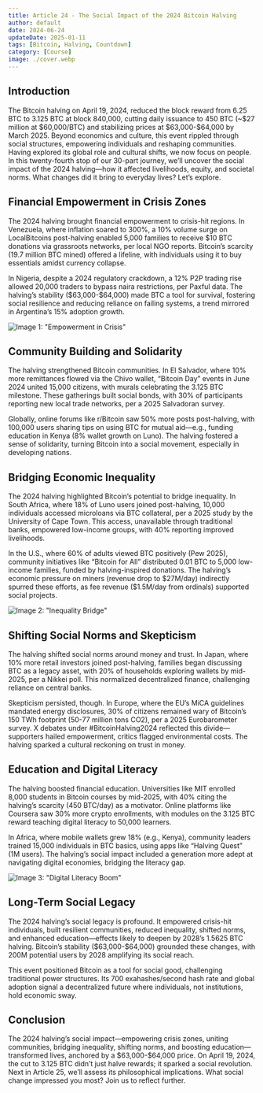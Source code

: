 ```yaml
---
title: Article 24 - The Social Impact of the 2024 Bitcoin Halving
author: default
date: 2024-06-24
updateDate: 2025-01-11
tags: [Bitcoin, Halving, Countdown]
category: [Course]
image: ./cover.webp
---
```


## Introduction

The Bitcoin halving on April 19, 2024, reduced the block reward from 6.25 BTC to 3.125 BTC at block 840,000, cutting daily issuance to 450 BTC (~\$27 million at \$60,000/BTC) and stabilizing prices at \$63,000-\$64,000 by March 2025. Beyond economics and culture, this event rippled through social structures, empowering individuals and reshaping communities. Having explored its global role and cultural shifts, we now focus on people. In this twenty-fourth stop of our 30-part journey, we’ll uncover the social impact of the 2024 halving—how it affected livelihoods, equity, and societal norms. What changes did it bring to everyday lives? Let’s explore.

## Financial Empowerment in Crisis Zones

The 2024 halving brought financial empowerment to crisis-hit regions. In Venezuela, where inflation soared to 300%, a 10% volume surge on LocalBitcoins post-halving enabled 5,000 families to receive \$10 BTC donations via grassroots networks, per local NGO reports. Bitcoin’s scarcity (19.7 million BTC mined) offered a lifeline, with individuals using it to buy essentials amidst currency collapse.

In Nigeria, despite a 2024 regulatory crackdown, a 12% P2P trading rise allowed 20,000 traders to bypass naira restrictions, per Paxful data. The halving’s stability (\$63,000-\$64,000) made BTC a tool for survival, fostering social resilience and reducing reliance on failing systems, a trend mirrored in Argentina’s 15% adoption growth.

![Image 1: "Empowerment in Crisis"](./1.empowerment-crisis.webp)

## Community Building and Solidarity

The halving strengthened Bitcoin communities. In El Salvador, where 10% more remittances flowed via the Chivo wallet, “Bitcoin Day” events in June 2024 united 15,000 citizens, with murals celebrating the 3.125 BTC milestone. These gatherings built social bonds, with 30% of participants reporting new local trade networks, per a 2025 Salvadoran survey.

Globally, online forums like r/Bitcoin saw 50% more posts post-halving, with 100,000 users sharing tips on using BTC for mutual aid—e.g., funding education in Kenya (8% wallet growth on Luno). The halving fostered a sense of solidarity, turning Bitcoin into a social movement, especially in developing nations.

## Bridging Economic Inequality

The 2024 halving highlighted Bitcoin’s potential to bridge inequality. In South Africa, where 18% of Luno users joined post-halving, 10,000 individuals accessed microloans via BTC collateral, per a 2025 study by the University of Cape Town. This access, unavailable through traditional banks, empowered low-income groups, with 40% reporting improved livelihoods.

In the U.S., where 60% of adults viewed BTC positively (Pew 2025), community initiatives like “Bitcoin for All” distributed 0.01 BTC to 5,000 low-income families, funded by halving-inspired donations. The halving’s economic pressure on miners (revenue drop to \$27M/day) indirectly spurred these efforts, as fee revenue (\$1.5M/day from ordinals) supported social projects.

![Image 2: "Inequality Bridge"](./2.inequality-bridge.webp)

## Shifting Social Norms and Skepticism

The halving shifted social norms around money and trust. In Japan, where 10% more retail investors joined post-halving, families began discussing BTC as a legacy asset, with 20% of households exploring wallets by mid-2025, per a Nikkei poll. This normalized decentralized finance, challenging reliance on central banks.

Skepticism persisted, though. In Europe, where the EU’s MiCA guidelines mandated energy disclosures, 30% of citizens remained wary of Bitcoin’s 150 TWh footprint (50-77 million tons CO2), per a 2025 Eurobarometer survey. X debates under #BitcoinHalving2024 reflected this divide—supporters hailed empowerment, critics flagged environmental costs. The halving sparked a cultural reckoning on trust in money.

## Education and Digital Literacy

The halving boosted financial education. Universities like MIT enrolled 8,000 students in Bitcoin courses by mid-2025, with 40% citing the halving’s scarcity (450 BTC/day) as a motivator. Online platforms like Coursera saw 30% more crypto enrollments, with modules on the 3.125 BTC reward teaching digital literacy to 50,000 learners.

In Africa, where mobile wallets grew 18% (e.g., Kenya), community leaders trained 15,000 individuals in BTC basics, using apps like “Halving Quest” (1M users). The halving’s social impact included a generation more adept at navigating digital economies, bridging the literacy gap.

![Image 3: "Digital Literacy Boom"](./3.digital-literity-boom.webp)

## Long-Term Social Legacy

The 2024 halving’s social legacy is profound. It empowered crisis-hit individuals, built resilient communities, reduced inequality, shifted norms, and enhanced education—effects likely to deepen by 2028’s 1.5625 BTC halving. Bitcoin’s stability (\$63,000-\$64,000) grounded these changes, with 200M potential users by 2028 amplifying its social reach.

This event positioned Bitcoin as a tool for social good, challenging traditional power structures. Its 700 exahashes/second hash rate and global adoption signal a decentralized future where individuals, not institutions, hold economic sway.

## Conclusion

The 2024 halving’s social impact—empowering crisis zones, uniting communities, bridging inequality, shifting norms, and boosting education—transformed lives, anchored by a \$63,000-\$64,000 price. On April 19, 2024, the cut to 3.125 BTC didn’t just halve rewards; it sparked a social revolution. Next in Article 25, we’ll assess its philosophical implications. What social change impressed you most? Join us to reflect further.
